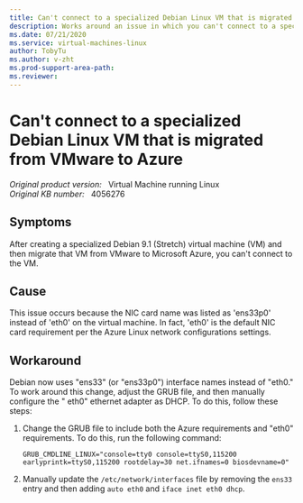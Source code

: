 ```yaml
---
title: Can't connect to a specialized Debian Linux VM that is migrated from VMware to Azure
description: Works around an issue in which you can't connect to a specialized Debian Linux virtual machine that is migrated from VMware to Azure.
ms.date: 07/21/2020
ms.service: virtual-machines-linux
author: TobyTu
ms.author: v-zht
ms.prod-support-area-path: 
ms.reviewer: 
---
```

# Can't connect to a specialized Debian Linux VM that is migrated from VMware to Azure

_Original product version:_ &nbsp; Virtual Machine running Linux  
_Original KB number:_ &nbsp; 4056276

## Symptoms

After creating a specialized Debian 9.1 (Stretch) virtual machine (VM) and then migrate that VM from VMware to Microsoft Azure, you can't connect to the VM. 

## Cause

This issue occurs because the NIC card name was listed as 'ens33p0' instead of 'eth0' on the virtual machine. In fact, 'eth0' is the default NIC card requirement per the Azure Linux network configurations settings.

## Workaround

Debian now uses "ens33" (or "ens33p0") interface names instead of "eth0." To work around this change, adjust the GRUB file, and then manually configure the " eth0" ethernet adapter as DHCP. To do this, follow these steps:  

1. Change the GRUB file to include both the Azure requirements and "eth0" requirements. To do this, run the following command:

    ```console
    GRUB_CMDLINE_LINUX="console=tty0 console=ttyS0,115200 earlyprintk=ttyS0,115200 rootdelay=30 net.ifnames=0 biosdevname=0"
    ```  

2. Manually update the `/etc/network/interfaces` file by removing the `ens33` entry and then adding `auto eth0` and `iface inet eth0 dhcp`.
